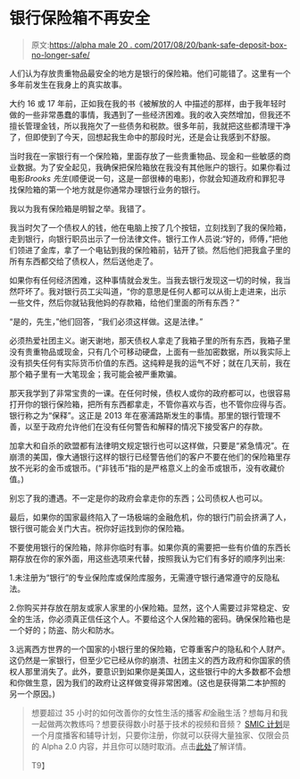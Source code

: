 # 银行保险箱不再安全

> 原文:[https://alpha male 20 . com/2017/08/20/bank-safe-deposit-box-no-longer-safe/](https://alphamale20.com/2017/08/20/bank-safety-deposit-boxes-no-longer-safe/)

人们认为存放贵重物品最安全的地方是银行的保险箱。他们可能错了。这里有一个多年前发生在我身上的真实故事。

大约 16 或 17 年前，正如我在我的书《被解放的人 中描述的那样，由于我年轻时做的一些非常愚蠢的事情，我遇到了一些经济困难。我的收入突然增加，但我还不擅长管理金钱，所以我拖欠了一些债务和税款。很多年前，我就把这些都清理干净了，但即使到了今天，回想起我生命中的那段时光，还是会让我感到不舒服。

当时我在一家银行有一个保险箱，里面存放了一些贵重物品、现金和一些敏感的商业数据。为了安全起见，我确保把保险箱放在我没有其他账户的银行。如果你看过电影*Brooks 先生*(顺便说一句，这是一部很棒的电影)，你就会知道政府和罪犯寻找保险箱的第一个地方就是你通常办理银行业务的银行。

我以为我有保险箱是明智之举。我错了。

我当时欠了一个债权人的钱，他在电脑上按了几个按钮，立刻找到了我的保险箱，走到银行，向银行职员出示了一份法律文件。银行工作人员说:“好的，师傅，”把他们领进了金库，拿了一个电钻到我的保险箱前，钻开了锁。然后他们把我盒子里的所有东西都交给了债权人，然后送他走了。

如果你有任何经济困难，这种事情就会发生。当我去银行发现这一切的时候，我当然吓坏了。我对银行员工尖叫道，“你的意思是任何人都可以从街上走进来，出示一些文件，然后你就钻我他妈的存款箱，给他们里面的所有东西？”

“是的，先生，”他们回答，“我们必须这样做。这是法律。”

必须热爱社团主义。谢天谢地，那天债权人拿走了我箱子里的所有东西，我箱子里没有贵重物品或现金，只有几个可移动硬盘，上面有一些加密数据，所以我实际上没有损失任何有实际货币价值的东西。这纯粹是我的运气不好；就在几天前，我在那个箱子里有一大笔现金；我可能会被严重欺骗。

那天我学到了非常宝贵的一课。在任何时候，债权人或你的政府都可以，也很容易打开你的银行保险箱，把所有东西都拿走，不管你喜欢与否，也不管你应得与否。银行称之为“保释”。这正是 2013 年在塞浦路斯发生的事情。那里的银行管理不善，以至于政府允许他们在没有任何警告和解释的情况下接受客户的存款。

加拿大和自杀的欧盟都有法律明文规定银行也可以这样做，只要是“紧急情况”。在崩溃的美国，像大通银行这样的银行已经警告他们的客户不要在他们的保险箱里存放不光彩的金币或银币。(“非钱币”指的是严格意义上的金币或银币，没有收藏价值。)

别忘了我的遭遇。不一定是你的政府会拿走你的东西；公司债权人也可以。

最后，如果你的国家最终陷入了一场极端的金融危机，你的银行门前会挤满了人，银行很可能会关门大吉。祝你好运找到你的保险箱。

不要使用银行的保险箱，除非你临时有事。如果你真的需要把一些有价值的东西长期存放在你的家外面，用这些选项来代替，按照我认为它们有多好的顺序列出来:

1.未注册为“银行”的专业保险库或保险库服务，无需遵守银行通常遵守的反隐私法。

2.你购买并存放在朋友或家人家里的小保险箱。显然，这个人需要过非常稳定、安全的生活，你必须真正信任这个人。不要给这个人保险箱的密码。确保保险箱也是一个好的；防盗、防火和防水。

3.远离西方世界的一个国家的小银行里的保险箱，它尊重客户的隐私和个人财产。这仍然是一家银行，但至少它已经从你的崩溃、社团主义的西方政府和你国家的债权人那里消失了。此外，要意识到如果你是美国人，这些银行中的大多数都不会想和你做生意，因为我们的政府让这样做变得非常困难。(这也是获得第二本护照的另一个原因。)

> 想要超过 35 小时的如何改善你的女性生活的播客*和*金融生活？想每月和我一起做两次教练吗？想要获得数小时基于技术的视频和音频？ [SMIC 计划](https://alphamale20.kartra.com/page/vIL17)是一个月度播客和辅导计划，只要你注册，你就可以获得大量独家、仅限会员的 Alpha 2.0 内容，并且你可以随时取消。点击[此处](https://alphamale20.kartra.com/page/vIL17)了解详情。
> 
> T9】